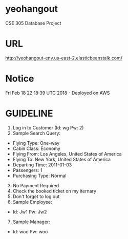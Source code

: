 # yeohangout
CSE 305 Database Project

# URL
http://yeohangout-env.us-east-2.elasticbeanstalk.com/

# Notice
Fri Feb 18 22:18:39 UTC 2018 - Deployed on AWS 

GUIDELINE
================================================================================
1. Log in to Customer (Id: wg Pw: 2) 
2. Sample Search Query:
  * Flying Type: One-way
  * Cabin Class: Economy
  * Flying From: Los Angeles, United States of America
  * Flying To: New York, United States of America
  * Departing Time: 2011-01-03
  * Passengers: 1
  * Purchasing Type: Normal
3. No Payment Required
4. Check the booked ticket on my iternary
5. Don't forget to log out
6. Sample Employee:
  * Id: Jw1 Pw: Jw2
7. Sample Manager:
  * Id: woo Pw: woo
